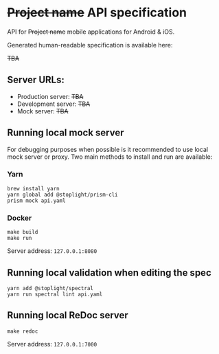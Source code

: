 # ~~Project name~~ API specification

API for ~~Project name~~ mobile applications for Android & iOS.

Generated human-readable specification is available here:

~~TBA~~

## Server URLs:

- Production server: ~~TBA~~
- Development server: ~~TBA~~
- Mock server: ~~TBA~~

## Running local mock server

For debugging purposes when possible is it recommended to use local mock server or proxy. Two main methods to install and run are available:

### Yarn

```
brew install yarn
yarn global add @stoplight/prism-cli
prism mock api.yaml
```

### Docker

```
make build
make run
```

Server address: `127.0.0.1:8080`

## Running local validation when editing the spec

```
yarn add @stoplight/spectral
yarn run spectral lint api.yaml
```

## Running local ReDoc server

```
make redoc
```

Server address: `127.0.0.1:7000`
